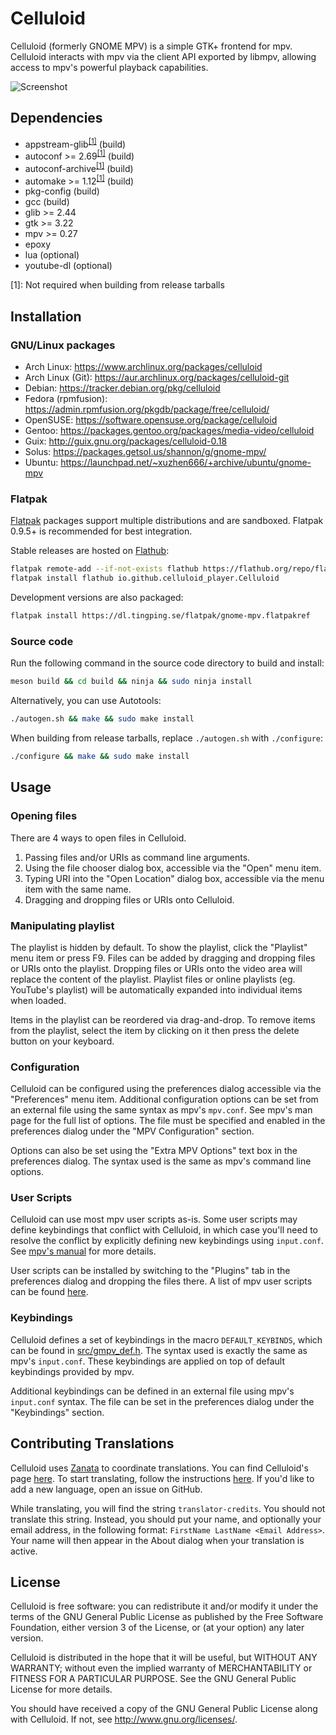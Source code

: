# Celluloid

Celluloid (formerly GNOME MPV) is a simple GTK+ frontend for mpv. Celluloid
interacts with mpv via the client API exported by libmpv, allowing access to
mpv's powerful playback capabilities.

![Screenshot](https://celluloid-player.github.io/images/screenshot-0.png)

## Dependencies

- appstream-glib<sup>[[1]](#note1)</sup> (build)
- autoconf >= 2.69<sup>[[1]](#note1)</sup> (build)
- autoconf-archive<sup>[[1]](#note1)</sup> (build)
- automake >= 1.12<sup>[[1]](#note1)</sup> (build)
- pkg-config (build)
- gcc (build)
- glib >= 2.44
- gtk >= 3.22
- mpv >= 0.27
- epoxy
- lua (optional)
- youtube-dl (optional)

<a name="note1">[1]</a>: Not required when building from release tarballs

## Installation

### GNU/Linux packages
- Arch Linux: https://www.archlinux.org/packages/celluloid
- Arch Linux (Git): https://aur.archlinux.org/packages/celluloid-git
- Debian: https://tracker.debian.org/pkg/celluloid
- Fedora (rpmfusion): https://admin.rpmfusion.org/pkgdb/package/free/celluloid/
- OpenSUSE: https://software.opensuse.org/package/celluloid
- Gentoo: https://packages.gentoo.org/packages/media-video/celluloid
- Guix: http://guix.gnu.org/packages/celluloid-0.18
- Solus: https://packages.getsol.us/shannon/g/gnome-mpv/
- Ubuntu: https://launchpad.net/~xuzhen666/+archive/ubuntu/gnome-mpv

### Flatpak

[Flatpak](https://flatpak.org) packages support multiple distributions and are sandboxed.
Flatpak 0.9.5+ is recommended for best integration.

Stable releases are hosted on [Flathub](https://flathub.org):

```sh
flatpak remote-add --if-not-exists flathub https://flathub.org/repo/flathub.flatpakrepo
flatpak install flathub io.github.celluloid_player.Celluloid
```

Development versions are also packaged:

```sh
flatpak install https://dl.tingping.se/flatpak/gnome-mpv.flatpakref
```


### Source code
Run the following command in the source code directory to build and install:

```sh
meson build && cd build && ninja && sudo ninja install
```

Alternatively, you can use Autotools:

```sh
./autogen.sh && make && sudo make install
```

When building from release tarballs, replace `./autogen.sh` with `./configure`:

```sh
./configure && make && sudo make install
```

## Usage

### Opening files

There are 4 ways to open files in Celluloid.

1. Passing files and/or URIs as command line arguments.
2. Using the file chooser dialog box, accessible via the "Open" menu item.
3. Typing URI into the "Open Location" dialog box, accessible via the
   menu item with the same name.
4. Dragging and dropping files or URIs onto Celluloid.

### Manipulating playlist

The playlist is hidden by default. To show the playlist, click the "Playlist"
menu item or press F9. Files can be added by dragging and dropping files or URIs
onto the playlist. Dropping files or URIs onto the video area will replace the
content of the playlist. Playlist files or online playlists (eg. YouTube's
playlist) will be automatically expanded into individual items when loaded.

Items in the playlist can be reordered via drag-and-drop. To remove items from
the playlist, select the item by clicking on it then press the delete button on
your keyboard.

### Configuration

Celluloid can be configured using the preferences dialog accessible via the
"Preferences" menu item. Additional configuration options can be set from an
external file using the same syntax as mpv's `mpv.conf`. See mpv's man page for
the full list of options. The file must be specified and enabled in the
preferences dialog under the "MPV Configuration" section.

Options can also be set using the "Extra MPV Options" text box in the
preferences dialog. The syntax used is the same as mpv's command line options.

### User Scripts

Celluloid can use most mpv user scripts as-is. Some user scripts may define
keybindings that conflict with Celluloid, in which case you'll need to resolve
the conflict by explicitly defining new keybindings using `input.conf`. See
[mpv's manual](https://mpv.io/manual/stable/#lua-scripting-[,flags]]%29) for
more details.

User scripts can be installed by switching to the "Plugins" tab in the
preferences dialog and dropping the files there. A list of mpv user scripts can
be found [here](https://github.com/mpv-player/mpv/wiki/User-Scripts).

### Keybindings

Celluloid defines a set of keybindings in the macro `DEFAULT_KEYBINDS`, which
can be found in
[src/gmpv_def.h](https://github.com/celluloid/celluloid/blob/master/src/gmpv_def.h).
The syntax used is exactly the same as mpv's `input.conf`. These keybindings are
applied on top of default keybindings provided by mpv.

Additional keybindings can be defined in an external file using mpv's
`input.conf` syntax. The file can be set in the preferences dialog under the
"Keybindings" section.

## Contributing Translations

Celluloid uses [Zanata](https://zanata.org) to coordinate
translations. You can find Celluloid's page
[here](https://translate.zanata.org/iteration/view/celluloid/master). To
start translating, follow the instructions
[here](http://docs.zanata.org/en/release/user-guide/translator-guide/). If you'd
like to add a new language, open an issue on GitHub.

While translating, you will find the string `translator-credits`. You should not
translate this string. Instead, you should put your name, and optionally your
email address, in the following format: `FirstName LastName <Email Address>`.
Your name will then appear in the About dialog when your translation is active.

## License

Celluloid is free software: you can redistribute it and/or modify
it under the terms of the GNU General Public License as published by
the Free Software Foundation, either version 3 of the License, or
(at your option) any later version.

Celluloid is distributed in the hope that it will be useful,
but WITHOUT ANY WARRANTY; without even the implied warranty of
MERCHANTABILITY or FITNESS FOR A PARTICULAR PURPOSE.  See the
GNU General Public License for more details.

You should have received a copy of the GNU General Public License
along with Celluloid.  If not, see <http://www.gnu.org/licenses/>.

